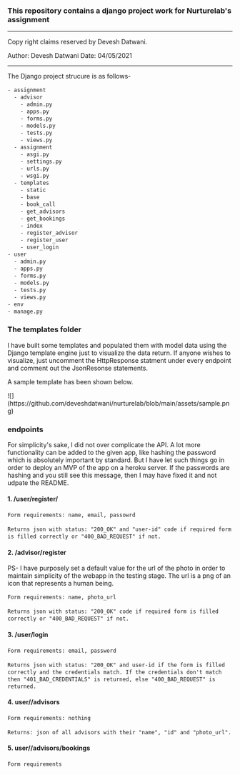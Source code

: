 ### This repository contains a django project work for Nurturelab's assignment

********************************************* 
Copy right claims reserved by Devesh Datwani. 

Author: Devesh Datwani
Date: 04/05/2021

**********************************************

The Django project strucure is as follows- 

    - assignment
      - advisor
        - admin.py
        - apps.py
        - forms.py
        - models.py
        - tests.py
        - views.py
      - assignment
        - asgi.py
        - settings.py
        - urls.py
        - wsgi.py
      - templates
        - static
        - base
        - book_call
        - get_advisors
        - get_bookings 
        - index
        - register_advisor
        - register_user
        - user_login
    - user
      - admin.py
      - apps.py
      - forms.py
      - models.py
      - tests.py
      - views.py
    - env
    - manage.py

### The templates folder

<p>I have built some templates and populated them with model data using the Django template engine just to visualize the data return. If anyone wishes to visualize, just uncomment the HttpResponse statment under every endpoint and comment out the JsonResonse statements.<p>

<p>A sample template has been shown below.<p>
![](https://github.com/deveshdatwani/nurturelab/blob/main/assets/sample.png)


### endpoints 

<p>For simplicity's sake, I did not over complicate the API. A lot more functionality can be added to the given app, like hashing the password which is absolutely important by standard. But I have let such things go in order to deploy an MVP of the app on a heroku server. If the passwords are hashing and you still see this message, then I may have fixed it and not udpate the README.<p>

#### 1. /user/register/

	Form requirements: name, email, passowrd

	Returns json with status: "200_OK" and "user-id" code if required form is filled correctly or "400_BAD_REQUEST" if not.

#### 2. /advisor/register

<p>PS- I have purposely set a default value for the url of the photo in order to maintain simplicity of the webapp in the testing stage. The url is a png of an icon that represents a human being.</p>

	Form requirements: name, photo_url

	Returns json with status: "200_OK" code if required form is filled correctly or "400_BAD_REQUEST" if not.

#### 3. /user/login

	Form requirements: email, password

	Returns json with status: "200_OK" and user-id if the form is filled correctly and the credentials match. If the credentials don't match then "401_BAD_CREDENTIALS" is returned, else "400_BAD_REQUEST" is returned. 

#### 4. user/<user-id>/advisors

	Form requirements: nothing 

	Returns: json of all advisors with their "name", "id" and "photo_url".

#### 5. user/<user-id>/advisors/bookings

	Form requirements
